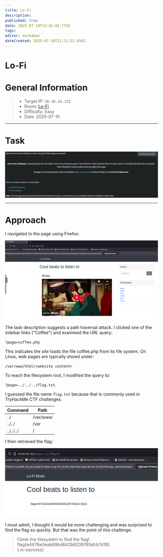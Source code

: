 ```yaml
---
title: Lo-Fi
description: 
published: true
date: 2025-07-10T12:42:01.776Z
tags: 
editor: markdown
dateCreated: 2025-07-10T12:21:52.856Z
---
```


# Lo-Fi

# General Information

> - Target IP: `10.10.14.132`
> - Room: [Lo-Fi](https://tryhackme.com/room/lofi)
> - Difficulty: Easy
> - Date: 2025-07-10

---

# Task
![lofi_1.png](/thm/ctf/lofi_1.png)

---

# Approach

I navigated to the page using Firefox:

![lofi_2.png](/thm/ctf/lofi_2.png)

The task description suggests a path traversal attack. I clicked one of the sidebar links ("Coffee") and examined the URL query:

`?page=coffee.php`

This indicates the site loads the file coffee.php from its file system. On Linux, web pages are typically stored under:

`
/var/www/html/<website content>
`

To reach the filesystem root, I modified the query to:

`?page=../../../flag.txt`. 

I guessed the file name `flag.txt` because that is commonly used in TryHackMe CTF challenges.

| Command | Path |
| --- | --- |
|../ | /var/www |
| ../../ | /var |
| ../../../ | / |

I then retrieved the flag:

![lofi_3.png](/thm/ctf/lofi_3.png)

I must admit, I thought it would be more challenging and was surprised to find the flag so quickly. But that was the point of this challenge.

> Climb the filesystem to find the flag!
> flag{e4478e0eab69bd642b8238765dcb7d18}\
{.is-success}

